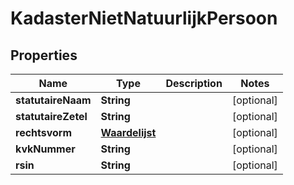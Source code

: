 

# KadasterNietNatuurlijkPersoon

## Properties

Name | Type | Description | Notes
------------ | ------------- | ------------- | -------------
**statutaireNaam** | **String** |  |  [optional]
**statutaireZetel** | **String** |  |  [optional]
**rechtsvorm** | [**Waardelijst**](Waardelijst.md) |  |  [optional]
**kvkNummer** | **String** |  |  [optional]
**rsin** | **String** |  |  [optional]



